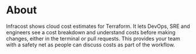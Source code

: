 # About
Infracost shows cloud cost estimates for Terraform. It lets DevOps, SRE and engineers see a cost breakdown and understand costs before making changes, either in the terminal or pull requests. This provides your team with a safety net as people can discuss costs as part of the workflow.
